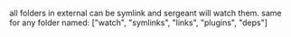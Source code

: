 all folders in external can be symlink and sergeant will watch them.
same for any folder named: ["watch", "symlinks", "links", "plugins", "deps"]
